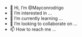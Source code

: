 - 👋 Hi, I’m @Mayconrodrigo
- 👀 I’m interested in ...
- 🌱 I’m currently learning ...
- 💞️ I’m looking to collaborate on ...
- 📫 How to reach me ...

<!---
Mayconrodrigo/Mayconrodrigo is a ✨ special ✨ repository because its `README.md` (this file) appears on your GitHub profile.
You can click the Preview link to take a look at your changes.
--->


